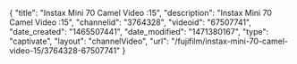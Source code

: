 {
    "title": "Instax Mini 70 Camel Video :15",
    "description": "Instax Mini 70 Camel Video :15",
    "channelid": "3764328",
    "videoid": "67507741",
    "date_created": "1465507441",
    "date_modified": "1471380167",
    "type": "captivate",
    "layout": "channelVideo",
    "url": "\/fujifilm\/instax-mini-70-camel-video-15\/3764328-67507741"
}